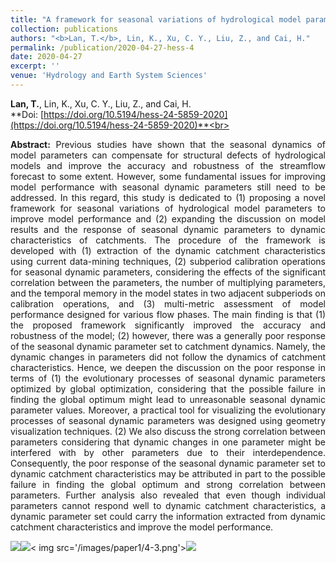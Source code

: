 ```yaml
---
title: "A framework for seasonal variations of hydrological model parameters: impact on model results and response to dynamic catchment characteristics"
collection: publications
authors: "<b>Lan, T.</b>, Lin, K., Xu, C. Y., Liu, Z., and Cai, H."
permalink: /publication/2020-04-27-hess-4
date: 2020-04-27
excerpt: ''
venue: 'Hydrology and Earth System Sciences'
---
```

**Lan, T.**, Lin, K., Xu, C. Y., Liu, Z., and Cai, H.<br>
**Doi: [https://doi.org/10.5194/hess-24-5859-2020](https://doi.org/10.5194/hess-24-5859-2020)**<br>
 <p style="text-align:justify; text-justify:inter-ideograph;">
<b>Abstract:</b> Previous studies have shown that the seasonal dynamics of model parameters can compensate for structural defects of hydrological models and improve the accuracy and robustness of the streamflow forecast to some extent. However, some fundamental issues for improving model performance with seasonal dynamic parameters still need to be addressed. In this regard, this study is dedicated to (1) proposing a novel framework for seasonal variations of hydrological model parameters to improve model performance and (2) expanding the discussion on model results and the response of seasonal dynamic parameters to dynamic characteristics of catchments. The procedure of the framework is developed with (1) extraction of the dynamic catchment characteristics using current data-mining techniques, (2) subperiod calibration operations for seasonal dynamic parameters, considering the effects of the significant correlation between the parameters, the number of multiplying parameters, and the temporal memory in the model states in two adjacent subperiods on calibration operations, and (3) multi-metric assessment of model performance designed for various flow phases. The main finding is that (1) the proposed framework significantly improved the accuracy and robustness of the model; (2) however, there was a generally poor response of the seasonal dynamic parameter set to catchment dynamics. Namely, the dynamic changes in parameters did not follow the dynamics of catchment characteristics. Hence, we deepen the discussion on the poor response in terms of (1) the evolutionary processes of seasonal dynamic parameters optimized by global optimization, considering that the possible failure in finding the global optimum might lead to unreasonable seasonal dynamic parameter values. Moreover, a practical tool for visualizing the evolutionary processes of seasonal dynamic parameters was designed using geometry visualization techniques. (2) We also discuss the strong correlation between parameters considering that dynamic changes in one parameter might be interfered with by other parameters due to their interdependence. Consequently, the poor response of the seasonal dynamic parameter set to dynamic catchment characteristics may be attributed in part to the possible failure in finding the global optimum and strong correlation between parameters. Further analysis also revealed that even though individual parameters cannot respond well to dynamic catchment characteristics, a dynamic parameter set could carry the information extracted from dynamic catchment characteristics and improve the model performance. <br>
</p >
<img src='/images/paper1/4-1.png'><img src='/images/paper1/4-2.png'>< img src='/images/paper1/4-3.png'><img src='/images/paper1/4-4.png'>
